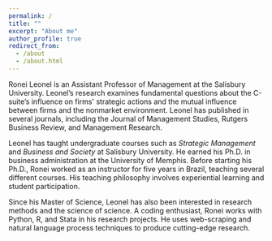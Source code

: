 ```yaml
---
permalink: /
title: ""
excerpt: "About me"
author_profile: true
redirect_from: 
  - /about
  - /about.html
---
```


Ronei Leonel is an Assistant Professor of Management at the Salisbury University. Leonel’s research examines fundamental questions about the C-suite’s influence on firms' strategic actions and the mutual influence between firms and the nonmarket environment. Leonel has published in several journals, including the Journal of Management Studies, Rutgers Business Review, and Management Research.

Leonel has taught undergraduate courses such as *Strategic Management* and *Business and Society* at Salisbury University. He earned his Ph.D. in business administration at the University of Memphis. Before starting his Ph.D., Ronei worked as an instructor for five years in Brazil, teaching several different courses. His teaching philosophy involves experiential learning and student participation.

Since his Master of Science, Leonel has also been interested in research methods and the science of science. A coding enthusiast, Ronei works with Python, R, and Stata in his research projects. He uses web-scraping and natural language process techniques to produce cutting-edge research.
